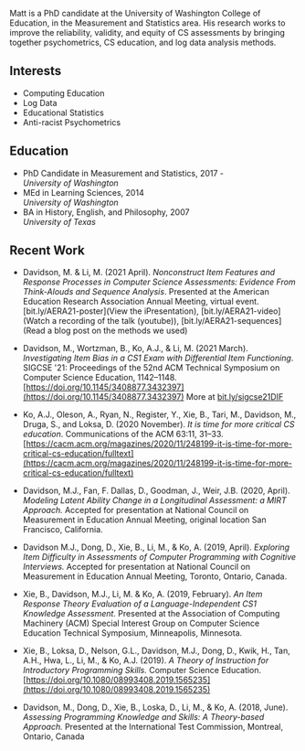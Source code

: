 Matt is a PhD candidate at the University of Washington College of Education, in the Measurement and Statistics area. His research works to improve the reliability, validity, and equity of CS assessments by bringing together psychometrics, CS education, and log data analysis methods.

## Interests

- Computing Education
- Log Data
- Educational Statistics
- Anti-racist Psychometrics

## Education

- PhD Candidate in Measurement and Statistics, 2017 -  
*University of Washington*
- MEd in Learning Sciences, 2014  
*University of Washington*
- BA in History, English, and Philosophy, 2007  
*University of Texas*

## Recent Work

- Davidson, M. & Li, M. (2021 April). *Nonconstruct Item Features and Response Processes in Computer Science Assessments: Evidence From Think-Alouds and Sequence Analysis*. Presented at the American Education Research Association Annual Meeting, virtual event. [bit.ly/AERA21-poster](View the iPresentation), [bit.ly/AERA21-video](Watch a recording of the talk (youtube)), [bit.ly/AERA21-sequences](Read a blog post on the methods we used)

- Davidson, M., Wortzman, B., Ko, A.J., & Li, M. (2021 March). *Investigating Item Bias in a CS1 Exam with Differential Item Functioning*. SIGCSE '21: Proceedings of the 52nd ACM Technical Symposium on Computer Science Education, 1142–1148. [https://doi.org/10.1145/3408877.3432397](https://doi.org/10.1145/3408877.3432397) More at [bit.ly/sigcse21DIF](bit.ly/sigcse21DIF)

- Ko, A.J., Oleson, A., Ryan, N., Register, Y., Xie, B., Tari, M., Davidson, M., Druga, S., and Loksa, D. (2020 November). *It is time for more critical CS education*. Communications of the ACM 63:11, 31–33. [https://cacm.acm.org/magazines/2020/11/248199-it-is-time-for-more-critical-cs-education/fulltext](https://cacm.acm.org/magazines/2020/11/248199-it-is-time-for-more-critical-cs-education/fulltext)

- Davidson, M.J., Fan, F. Dallas, D., Goodman, J., Weir, J.B. (2020, April). *Modeling Latent Ability Change in a Longitudinal Assessment: a MIRT Approach.* Accepted for presentation at National Council on Measurement in Education Annual Meeting, original location San Francisco, California. 

- Davidson M.J., Dong, D., Xie, B., Li, M., & Ko, A. (2019, April). *Exploring Item Difficulty in Assessments of Computer Programming with Cognitive Interviews.* Accepted for presentation at National Council on Measurement in Education Annual Meeting, Toronto, Ontario, Canada.

- Xie, B., Davidson, M.J., Li, M. & Ko, A. (2019, February).  *An Item Response Theory Evaluation of a Language-Independent CS1 Knowledge Assessment.* Presented at the Association of Computing Machinery (ACM) Special Interest Group on Computer Science Education Technical Symposium, Minneapolis, Minnesota.

- Xie, B., Loksa, D., Nelson, G.L., Davidson, M.J., Dong, D., Kwik, H., Tan, A.H., Hwa, L., Li, M., & Ko, A.J. (2019). *A Theory of Instruction for Introductory Programming Skills.* Computer Science Education. [https://doi.org/10.1080/08993408.2019.1565235](https://doi.org/10.1080/08993408.2019.1565235)

- Davidson, M., Dong, D., Xie, B., Loska, D., Li, M., & Ko, A. (2018, June). *Assessing Programming Knowledge and Skills: A Theory-based Approach.* Presented at the International Test Commission, Montreal, Ontario, Canada
